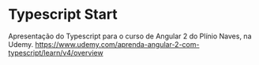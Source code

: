 # Typescript Start
Apresentação do Typescript para o curso de Angular 2 do Plínio Naves, na Udemy.
https://www.udemy.com/aprenda-angular-2-com-typescript/learn/v4/overview
